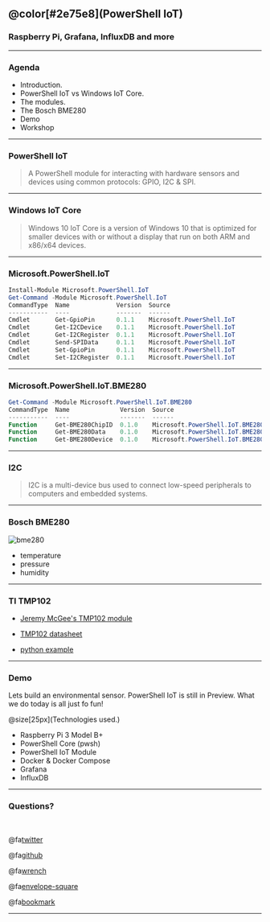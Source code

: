 ## @color[#2e75e8](PowerShell IoT)
### Raspberry Pi, Grafana, InfluxDB and more

---

### Agenda

- Introduction.
- PowerShell IoT vs Windows IoT Core.
- The modules.
- The Bosch BME280
- Demo
- Workshop

---

### PowerShell IoT

> A PowerShell module for interacting with hardware sensors and devices using common protocols: GPIO, I2C & SPI.

---

### Windows IoT Core

> Windows 10 IoT Core is a version of Windows 10 that is optimized for smaller devices with or without a display that run on both ARM and x86/x64 devices.

---

### Microsoft.PowerShell.IoT

```powershell
Install-Module Microsoft.PowerShell.IoT
Get-Command -Module Microsoft.PowerShell.IoT
CommandType  Name             Version  Source
-----------  ----             -------  ------
Cmdlet       Get-GpioPin      0.1.1    Microsoft.PowerShell.IoT
Cmdlet       Get-I2CDevice    0.1.1    Microsoft.PowerShell.IoT
Cmdlet       Get-I2CRegister  0.1.1    Microsoft.PowerShell.IoT
Cmdlet       Send-SPIData     0.1.1    Microsoft.PowerShell.IoT
Cmdlet       Set-GpioPin      0.1.1    Microsoft.PowerShell.IoT
Cmdlet       Set-I2CRegister  0.1.1    Microsoft.PowerShell.IoT
```

---

### Microsoft.PowerShell.IoT.BME280

```powershell
Get-Command -Module Microsoft.PowerShell.IoT.BME280
CommandType  Name              Version  Source
-----------  ----              -------  ------
Function     Get-BME280ChipID  0.1.0    Microsoft.PowerShell.IoT.BME280
Function     Get-BME280Data    0.1.0    Microsoft.PowerShell.IoT.BME280
Function     Get-BME280Device  0.1.0    Microsoft.PowerShell.IoT.BME280
```

---

### I2C

> I2C is a multi-device bus used to connect low-speed peripherals to computers and embedded systems.

---

### Bosch BME280

![bme280](https://www.digikey.com/-/media/Images/Product%20Highlights/B/BOSCH/BME280%20Integrated%20Environmental%20Units/bosch-bme280-200.jpg?ts=12c422e4-7dde-47c0-935e-30198d891346&la=en-US)

- temperature
- pressure
- humidity


---

### TI TMP102

- [Jeremy McGee's TMP102 module](https://github.com/jeremymcgee73/PowerShell.IoT.TMP102)

- [TMP102 datasheet](https://www.sparkfun.com/datasheets/Sensors/Temperature/tmp102.pdf)

- [python example](https://www.allaboutcircuits.com/projects/transmit-temperature-with-raspberry-pi/)

---

### Demo

Lets build an environmental sensor. PowerShell IoT is still in Preview. What we do today is all just fo fun!

@size[25px](Technologies used.)

- Raspberry Pi 3 Model B+
- PowerShell Core (pwsh)
- PowerShell IoT Module
- Docker & Docker Compose
- Grafana
- InfluxDB

---

### Questions?

<br>

@fa[twitter](joeypiccola)

@fa[github](joeypiccola)

@fa[wrench](forge.puppet.com/jpi)

@fa[envelope-square](joey@joeypiccola.com)

@fa[bookmark](www.joeypiccola.com)

---
